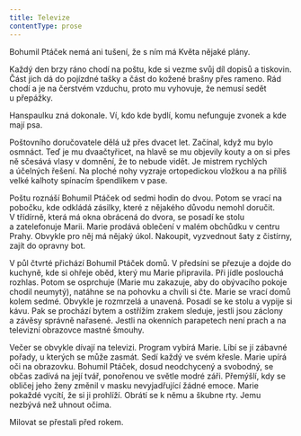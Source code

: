 ```yaml
---
title: Televize
contentType: prose
---
```


<section>

Bohumil Ptáček nemá ani tušení, že s ním má Květa nějaké plány.

Každý den brzy ráno chodí na poštu, kde si vezme svůj díl dopisů a tiskovin. Část jich dá do pojízdné tašky a část do kožené brašny přes rameno. Rád chodí a je na čerstvém vzduchu, proto mu vyhovuje, že nemusí sedět u přepážky.

Hanspaulku zná dokonale. Ví, kdo kde bydlí, komu nefunguje zvonek a kde mají psa.

Poštovního doručovatele dělá už přes dvacet let. Začínal, když mu bylo osmnáct. Teď je mu dvaačtyřicet, na hlavě se mu objevily kouty a on si přes ně sčesává vlasy v domnění, že to nebude vidět. Je mistrem rychlých a účelných řešení. Na ploché nohy vyzraje ortopedickou vložkou a na příliš velké kalhoty spínacím špendlíkem v pase.

Poštu roznáší Bohumil Ptáček od sedmi hodin do dvou. Potom se vrací na pobočku, kde odkládá zásilky, které z nějakého důvodu nemohl doručit. V třídírně, která má okna obrácená do dvora, se posadí ke stolu a zatelefonuje Marii. Marie prodává oblečení v malém obchůdku v centru Prahy. Obvykle pro něj má nějaký úkol. Nakoupit, vyzvednout šaty z čistírny, zajít do opravny bot.

V půl čtvrté přichází Bohumil Ptáček domů. V předsíni se přezuje a dojde do kuchyně, kde si ohřeje oběd, který mu Marie připravila. Při jídle poslouchá rozhlas. Potom se osprchuje (Marie mu zakazuje, aby do obývacího pokoje chodil neumytý), natáhne se na pohovku a chvíli si čte. Marie se vrací domů kolem sedmé. Obvykle je rozmrzelá a unavená. Posadí se ke stolu a vypije si kávu. Pak se prochází bytem a ostřížím zrakem sleduje, jestli jsou záclony a závěsy správně nařasené. Jestli na okenních parapetech není prach a na televizní obrazovce mastné šmouhy.

Večer se obvykle dívají na televizi. Program vybírá Marie. Líbí se jí zábavné pořady, u kterých se může zasmát. Sedí každý ve svém křesle. Marie upírá oči na obrazovku. Bohumil Ptáček, dosud neodchycený a svobodný, se občas zadívá na její tvář, ponořenou ve světle modré záři. Přemýšlí, kdy se obličej jeho ženy změnil v masku nevyjadřující žádné emoce. Marie pokaždé vycítí, že si ji prohlíží. Obrátí se k němu a škubne rty. Jemu nezbývá než uhnout očima.

Milovat se přestali před rokem.

</section>
